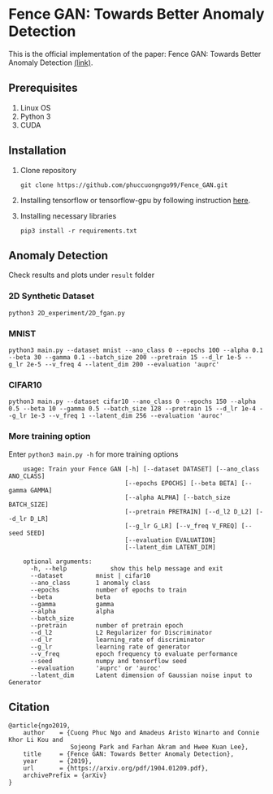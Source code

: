 # Fence GAN: Towards Better Anomaly Detection

This is the official implementation of the paper: Fence GAN: Towards Better Anomaly Detection [(link)](https://arxiv.org/abs/1904.01209).

## Prerequisites
1. Linux OS
2. Python 3
3. CUDA 

## Installation
1. Clone repository
    ```
    git clone https://github.com/phuccuongngo99/Fence_GAN.git
    ```
2. Installing tensorflow or tensorflow-gpu by following instruction [here](https://www.tensorflow.org/install/pip).

3. Installing necessary libraries
    ```
    pip3 install -r requirements.txt
    ```

## Anomaly Detection
Check results and plots under `result` folder
### 2D Synthetic Dataset
    
    python3 2D_experiment/2D_fgan.py
    
### MNIST
    python3 main.py --dataset mnist --ano_class 0 --epochs 100 --alpha 0.1 --beta 30 --gamma 0.1 --batch_size 200 --pretrain 15 --d_lr 1e-5 --g_lr 2e-5 --v_freq 4 --latent_dim 200 --evaluation 'auprc'


### CIFAR10
    python3 main.py --dataset cifar10 --ano_class 0 --epochs 150 --alpha 0.5 --beta 10 --gamma 0.5 --batch_size 128 --pretrain 15 --d_lr 1e-4 --g_lr 1e-3 --v_freq 1 --latent_dim 256 --evaluation 'auroc'

### More training option
Enter `python3 main.py -h` for more training options
```
    usage: Train your Fence GAN [-h] [--dataset DATASET] [--ano_class ANO_CLASS]
                                [--epochs EPOCHS] [--beta BETA] [--gamma GAMMA]
                                [--alpha ALPHA] [--batch_size BATCH_SIZE]
                                [--pretrain PRETRAIN] [--d_l2 D_L2] [--d_lr D_LR]
                                [--g_lr G_LR] [--v_freq V_FREQ] [--seed SEED]
                                [--evaluation EVALUATION]
                                [--latent_dim LATENT_DIM]

    optional arguments:
      -h, --help            show this help message and exit
      --dataset         mnist | cifar10
      --ano_class       1 anomaly class
      --epochs          number of epochs to train
      --beta            beta
      --gamma           gamma
      --alpha           alpha
      --batch_size 
      --pretrain        number of pretrain epoch
      --d_l2            L2 Regularizer for Discriminator
      --d_lr            learning_rate of discriminator
      --g_lr            learning rate of generator
      --v_freq          epoch frequency to evaluate performance
      --seed            numpy and tensorflow seed
      --evaluation      'auprc' or 'auroc'
      --latent_dim      Latent dimension of Gaussian noise input to Generator
  ```
  
## Citation
  ```
  @article{ngo2019,
      author    = {Cuong Phuc Ngo and Amadeus Aristo Winarto and Connie Khor Li Kou and
                   Sojeong Park and Farhan Akram and Hwee Kuan Lee},
      title     = {Fence GAN: Towards Better Anomaly Detection},
      year      = {2019},
      url       = {https://arxiv.org/pdf/1904.01209.pdf},
      archivePrefix = {arXiv}
  }
  ```
